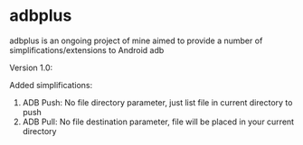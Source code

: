 # adbplus
adbplus is an ongoing project of mine aimed to provide a number of simplifications/extensions to Android adb 

Version 1.0:

Added simplifications: 
1. ADB Push: No file directory parameter, just list file in current directory to push
2. ADB Pull: No file destination parameter, file will be placed in your current directory
